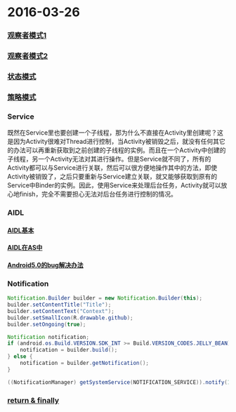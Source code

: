 # 2016-03-26

### [观察者模式1](http://www.cnblogs.com/java-my-life/archive/2012/05/16/2502279.html)

### [观察者模式2](http://design-patterns.readthedocs.org/zh_CN/latest/behavioral_patterns/observer.html)

### [状态模式](http://www.cnblogs.com/java-my-life/archive/2012/06/08/2538146.html)

### [策略模式](http://www.cnblogs.com/java-my-life/archive/2012/05/10/2491891.html)

### Service

既然在Service里也要创建一个子线程，那为什么不直接在Activity里创建呢？这是因为Activity很难对Thread进行控制，当Activity被销毁之后，就没有任何其它的办法可以再重新获取到之前创建的子线程的实例。而且在一个Activity中创建的子线程，另一个Activity无法对其进行操作。但是Service就不同了，所有的Activity都可以与Service进行关联，然后可以很方便地操作其中的方法，即使Activity被销毁了，之后只要重新与Service建立关联，就又能够获取到原有的Service中Binder的实例。因此，使用Service来处理后台任务，Activity就可以放心地finish，完全不需要担心无法对后台任务进行控制的情况。

### AIDL
#### [AIDL基本](http://blog.csdn.net/guolin_blog/article/details/9797169)  
#### [AIDL在AS中](http://blog.csdn.net/shenzhonglaoxu/article/details/42737195)  
#### [Android5.0的bug解决办法](http://blog.csdn.net/shenzhonglaoxu/article/details/42675287)

### Notification
```java
Notification.Builder builder = new Notification.Builder(this);
builder.setContentTitle("Title");
builder.setContentText("Context");
builder.setSmallIcon(R.drawable.github);
builder.setOngoing(true);

Notification notification;
if (android.os.Build.VERSION.SDK_INT >= Build.VERSION_CODES.JELLY_BEAN) {
    notification = builder.build();
} else {
    notification = builder.getNotification();
}

((NotificationManager) getSystemService(NOTIFICATION_SERVICE)).notify(1, notification);
```

### [return & finally](http://www.cnblogs.com/lanxuezaipiao/p/3440471.html)
